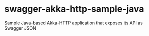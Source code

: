 # swagger-akka-http-sample-java
Sample Java-based Akka-HTTP application that exposes its API as Swagger JSON
